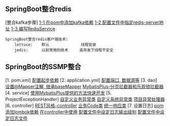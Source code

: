 ## SpringBoot整合redis
[整合kafka步骤]
    [1-1 在pom中添加kafka依赖](../../../../pom.xml)
    [1-2 配置文件中指定redis-server地址](../application.yml)
    [1-3 编写RedisService](../../java/com/hui/service/redis/RedisService.java)
    
    SpringBoot整合redis客户端技术:
        lettuce:    默认              线程安装
        jedis:      以前常用的技术     高并发下线程不安全
























## SpringBoot的SSMP整合
[1. pom.xml]
    [配置起步依赖](../../../../pom.xml)
[2. application.yml]
    [配置端口, 数据源等](../application.yml)
[3. dao]  
    [设置@Mapper注解, 继承baseMapper<T>](../../java/com/hui/dao/UserDao.java)
    [MybatisPlus-分页拦截器和乐观锁拦截器](../../java/com/hui/config/MybatisPlusConfig.java)
[4. service]
    [使用MybatisPlus提供的方法快速开发](../../java/com/hui/service/UserService.java)
[5. ProjectExceptionHandler]
    [自定义业务异常类](../../java/com/hui/exception/BusinessException.java)
    [自定义系统异常类](../../java/com/hui/exception/SystemException.java)
    [项目异常处理器](../../java/com/hui/exception/ProjectExceptionHandler.java)
[6. controller]
    [REST风格-controller](../../java/com/hui/controller/UserController.java) 
    [业务Code类](../../java/com/hui/controller/code/Code.java) 
    [统一响应类](../../java/com/hui/controller/dataResponse/Result.java)
[7. 设置日志]
    [pom添加lombok依赖](../../../../pom.xml)
    [在controller中使用](../../java/com/hui/controller/UserController.java)
    [配置文件中设定日志输出级别](../application.yml)
    [配置文件中设定日志文件](../application.yml)